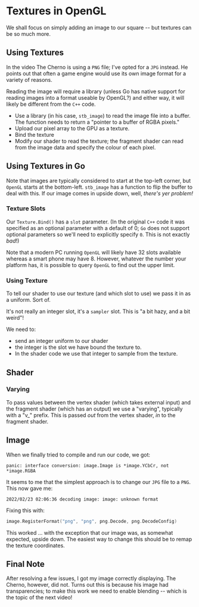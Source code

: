 # Textures in OpenGL

We shall focus on simply adding an image to our square -- but textures can be so much more.

## Using Textures

In the video The Cherno is using a `PNG` file; I've opted for a `JPG` instead. He points out that often a game engine would use its own image format for a variety of reasons.

Reading the image will require a library (unless Go has native support for reading images into a format useable by OpenGL?) and either way, it will likely be different from the `C++` code.

- Use a library (in his case, `stb_image`) to read the image file into a buffer. The function needs to return a "pointer to a buffer of RGBA pixels."
- Upload our pixel array to the GPU as a texture.
- Bind the texture
- Modify our shader to read the texture; the fragment shader can read from the image data and specify the colour of each pixel.

## Using Textures in Go

Note that images are typically considered to start at the top-left corner, but `OpenGL` starts at the bottom-left. `stb_image` has a function to flip the buffer to deal with this. If our image comes in upside down, well, _there's yer problem!_

### Texture Slots

Our `Texture.Bind()` has a `slot` parameter. (In the original `C++` code it was specified as an optional parameter with a default of 0; `Go` does not support optional parameters so we'll need to explicitly specify `0`. This is not exactly _bad_!)

Note that a modern PC running `OpenGL` will likely have 32 slots available whereas a smart phone may have 8. However, whatever the number your platform has, it is possible to query `OpenGL` to find out the upper limit.

### Using Texture

To tell our shader to use our texture (and which slot to use) we pass it in as a uniform. Sort of.

It's not really an integer slot, it's a `sampler` slot. This is "a bit hazy, and a bit weird"!

We need to:

- send an integer uniform to our shader
- the integer is the slot we have bound the texture to.
- In the shader code we use that integer to sample from the texture.

## Shader

### Varying

To pass values between the vertex shader (which takes external input) and the fragment shader (which has an output) we use a "varying", typically with a "v\_" prefix. This is passed _out_ from the vertex shader, _in_ to the fragment shader.

## Image

When we finally tried to compile and run our code, we got:

```err
panic: interface conversion: image.Image is *image.YCbCr, not *image.RGBA
```

It seems to me that the simplest approach is to change our `JPG` file to a `PNG`. This now gave me:

```err
2022/02/23 02:06:36 decoding image: image: unknown format
```

Fixing this with:

```go
image.RegisterFormat("png", "png", png.Decode, png.DecodeConfig)
```

This worked ... with the exception that our image was, as somewhat expected, upside down. The easiest way to change this should be to remap the texture coordinates.

## Final Note

After resolving a few issues, I got my image correctly displaying. The Cherno, however, did not. Turns out this is because his image had transparencies; to make this work we need to enable blending -- which is the topic of the next video!
